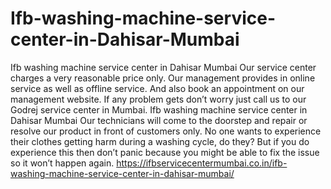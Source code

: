 # Ifb-washing-machine-service-center-in-Dahisar-Mumbai
Ifb washing machine service center in Dahisar Mumbai Our service center charges a very reasonable price only.  Our management provides in online service as well as offline service. And also book an appointment on our management website. If any problem gets don’t worry just call us to our Godrej service center in Mumbai. Ifb washing machine service center in Dahisar Mumbai Our technicians will come to the doorstep and repair or resolve our product in front of customers only. No one wants to experience their clothes getting harm during a washing cycle, do they? But if you do experience this then don’t panic because you might be able to fix the issue so it won’t happen again.  https://ifbservicecentermumbai.co.in/ifb-washing-machine-service-center-in-dahisar-mumbai/
